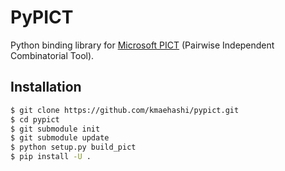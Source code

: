 PyPICT
======

Python binding library for [Microsoft PICT](https://github.com/Microsoft/pict) (Pairwise Independent Combinatorial Tool).

Installation
------------

```sh
$ git clone https://github.com/kmaehashi/pypict.git
$ cd pypict
$ git submodule init
$ git submodule update
$ python setup.py build_pict
$ pip install -U .
```
